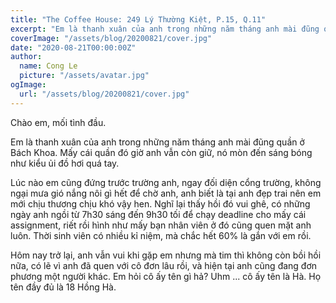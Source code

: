 ```yaml
---
title: "The Coffee House: 249 Lý Thường Kiệt, P.15, Q.11"
excerpt: "Em là thanh xuân của anh trong những năm tháng anh mài đũng quần ở Bách Khoa."
coverImage: "/assets/blog/20200821/cover.jpg"
date: "2020-08-21T00:00:00Z"
author:
  name: Cong Le
  picture: "/assets/avatar.jpg"
ogImage:
  url: "/assets/blog/20200821/cover.jpg"
---
```


Chào em, mối tình đầu.

Em là thanh xuân của anh trong những năm tháng anh mài đũng quần ở Bách Khoa. Mấy cái quần đó giờ anh vẫn còn giữ, nó mòn đến sáng bóng như kiểu ủi đồ hơi quá tay.

Lúc nào em cũng đứng trước trường anh, ngay đối diện cổng trường, không ngại mưa gió nắng nôi gì hết để chờ anh, anh biết là tại anh đẹp trai nên em mới chịu thương chịu khó vậy hen. Nghĩ lại thấy hồi đó vui ghê, có những ngày anh ngồi từ 7h30 sáng đến 9h30 tối để chạy deadline cho mấy cái assignment, riết rồi hình như mấy bạn nhân viên ở đó cũng quen mặt anh luôn. Thời sinh viên có nhiều kỉ niệm, mà chắc hết 60% là gắn với em rồi.

Hôm nay trở lại, anh vẫn vui khi gặp em nhưng mà tim thì không còn bồi hồi nữa, có lẽ vì anh đã quen với cô đơn lâu rồi, và hiện tại anh cũng đang đơn phương một người khác. Em hỏi cô ấy tên gì hả? Uhm ... cô ấy tên là Hà. Họ tên đầy đủ là 18 Hồng Hà.
